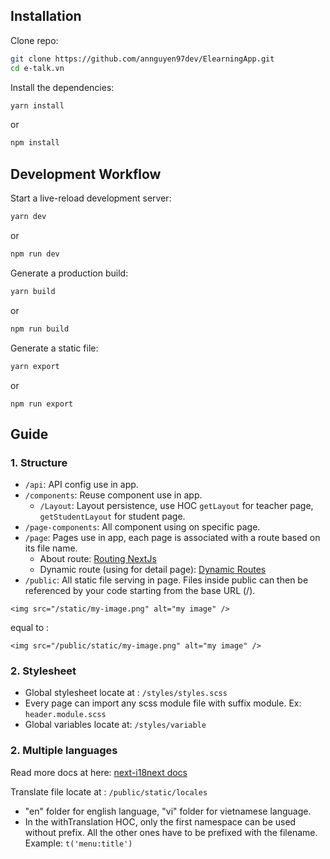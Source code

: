 ## Installation

Clone repo:

```sh
git clone https://github.com/annguyen97dev/ElearningApp.git
cd e-talk.vn
```

Install the dependencies:

```sh
yarn install
```

or

```sh
npm install
```

## Development Workflow

Start a live-reload development server:

```sh
yarn dev
```

or

```sh
npm run dev
```

Generate a production build:

```sh
yarn build
```

or

```sh
npm run build
```

Generate a static file:

```sh
yarn export
```

or

```shell script
npm run export
```

## Guide

### 1. Structure

- `/api`: API config use in app.
- `/components`: Reuse component use in app.
  - `/Layout`: Layout persistence, use HOC `getLayout` for teacher page, `getStudentLayout` for student page.
- `/page-components`: All component using on specific page.
- `/page`: Pages use in app, each page is associated with a route based on its file name.
  - About route: [Routing NextJs](https://nextjs.org/docs/routing/introduction)
  - Dynamic route (using for detail page): [Dynamic Routes](https://nextjs.org/docs/routing/dynamic-routes)
- `/public`: All static file serving in page. Files inside public can then be referenced by your code starting from the base URL (/).

```
<img src="/static/my-image.png" alt="my image" />
```

equal to :

```
<img src="/public/static/my-image.png" alt="my image" />
```

### 2. Stylesheet

- Global stylesheet locate at : `/styles/styles.scss`
- Every page can import any scss module file with suffix module. Ex: `header.module.scss`
- Global variables locate at: `/styles/variable`

### 2. Multiple languages

Read more docs at here: [next-i18next docs](https://github.com/isaachinman/next-i18next)

Translate file locate at : `/public/static/locales`

- "en" folder for english language, "vi" folder for vietnamese language.
- In the withTranslation HOC, only the first namespace can be used without prefix. All the other ones have to be prefixed with the filename. Example: `t('menu:title')`
